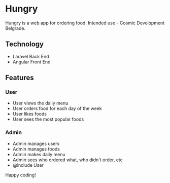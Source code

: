 # Hungry

Hungry is a web app for ordering food. Intended use - Cosmic Development Belgrade.

## Technology

- Laravel Back End
- Angular Front End

## Features

### User

- User views the daily menu
- User orders food for each day of the week
- User likes foods
- User sees the most popular foods

### Admin

- Admin manages users
- Admin manages foods
- Admin makes daily menu
- Admin sees who ordered what, who didn't order, etc
- @include User

Happy coding!
